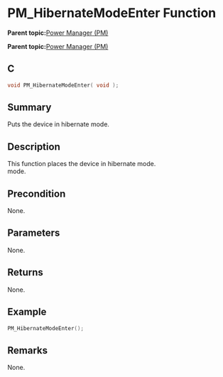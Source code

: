 # PM\_HibernateModeEnter Function

**Parent topic:**[Power Manager \(PM\)](GUID-6ACFCA4A-EBD8-471E-9122-1DA0CF9F0E3A.md)

**Parent topic:**[Power Manager \(PM\)](GUID-2ECA3D85-7D3E-4A52-B344-F12AEAB78633.md)

## C

```c
void PM_HibernateModeEnter( void );
```

## Summary

Puts the device in hibernate mode.

## Description

This function places the device in hibernate mode.<br />mode.

## Precondition

None.

## Parameters

None.

## Returns

None.

## Example

```c
PM_HibernateModeEnter();

```

## Remarks

None.

